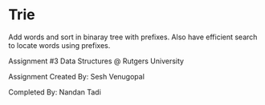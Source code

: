 # Trie
Add words and sort in binaray tree with prefixes. Also have efficient search to locate words using prefixes.

Assignment #3 Data Structures @ Rutgers University

Assignment Created By: Sesh Venugopal

Completed By: Nandan Tadi
